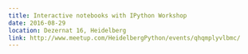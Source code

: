 ```yaml
---
title: Interactive notebooks with IPython Workshop
date: 2016-08-29
location: Dezernat 16, Heidelberg
link: http://www.meetup.com/HeidelbergPython/events/qhqmplyvlbmc/
---
```

